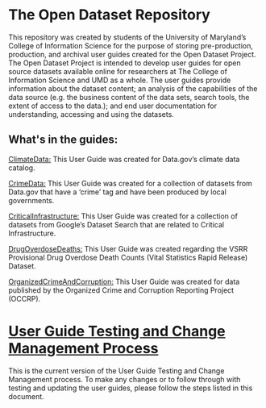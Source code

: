 # The Open Dataset Repository

This repository was created by students of the University of Maryland’s College of Information Science for the purpose of storing pre-production, production, and archival user guides created for the Open Dataset Project. The Open Dataset Project is intended to develop user guides for open source datasets available online for researchers at The College of Information Science and UMD as a whole. The user guides provide information about the dataset content; an analysis of the capabilities of the data source (e.g. the business content of the data sets, search tools, the extent of access to the data.); and end user documentation for understanding, accessing and using the datasets. 


## What's in the guides: 

[ClimateData:](https://github.com/brianm0424/UMD-OpenDataset/blob/main/ClimateData_v2.0.pdf) This User Guide was created for Data.gov’s climate data catalog. 

[CrimeData:](https://github.com/brianm0424/UMD-OpenDataset/blob/main/CrimeData_v2.0.pdf) This User Guide was created for a collection of datasets from Data.gov that have a ‘crime’ tag and have been produced by local governments.

[CriticalInfrastructure:](https://github.com/brianm0424/UMD-OpenDataset/blob/main/CriticalInfrastructure_v2.0.pdf) This User Guide was created for a collection of datasets from Google’s Dataset Search that are related to Critical Infrastructure.

[DrugOverdoseDeaths:](https://github.com/brianm0424/UMD-OpenDataset/blob/main/DrugOverdoseDeaths_v2.0.pdf) This User Guide was created regarding the VSRR Provisional Drug Overdose Death Counts (Vital Statistics Rapid Release) Dataset.

[OrganizedCrimeAndCorruption:](https://github.com/brianm0424/UMD-OpenDataset/blob/main/OrganizedCrimeAndCorruption_v2.0.pdf) This User Guide was created for data published by the Organized Crime and Corruption Reporting Project (OCCRP).


# [User Guide Testing and Change Management Process](https://github.com/brianm0424/UMD-OpenDataset/blob/main/User%20Guide%20Testing%20and%20Change%20Management%20Processes.pdf)
This is the current version of the User Guide Testing and Change
Management process. To make any changes or to follow through with
testing and updating the user guides, please follow the steps listed in this
document.
